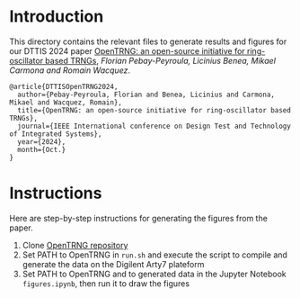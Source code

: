# Introduction

This directory contains the relevant files to generate results and figures for our DTTIS 2024 paper [OpenTRNG: an open-source initiative for ring-oscillator based TRNGs](https://dttis2024.org/), _Florian Pebay-Peyroula, Licinius Benea, Mikael Carmona and Romain Wacquez_.

```
@article{DTTISOpenTRNG2024,
  author={Pebay-Peyroula, Florian and Benea, Licinius and Carmona, Mikael and Wacquez, Romain},
  title={OpenTRNG: an open-source initiative for ring-oscillator based TRNGs},
  journal={IEEE International conference on Design Test and Technology of Integrated Systems},
  year={2024},
  month={Oct.}
}
```

# Instructions

Here are step-by-step instructions for generating the figures from the paper.

1. Clone [OpenTRNG repository](https://github.com/opentrng/ptrng)
2. Set PATH to OpenTRNG in `run.sh` and execute the script to compile and generate the data on the Digilent Arty7 plateform
3. Set PATH to OpenTRNG and to generated data in the Jupyter Notebook `figures.ipynb`, then run it to draw the figures
